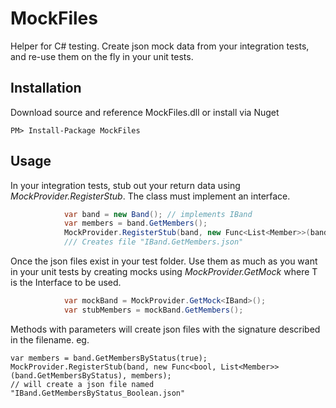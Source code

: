# MockFiles

Helper for C# testing. Create json mock data from your integration tests, and re-use them on the fly in your unit tests.

## Installation
Download source and reference MockFiles.dll or install via Nuget
```
PM> Install-Package MockFiles
```

## Usage

In your integration tests, stub out your return data using *MockProvider.RegisterStub*. The class must implement an interface.


```c#
            var band = new Band(); // implements IBand
            var members = band.GetMembers();
            MockProvider.RegisterStub(band, new Func<List<Member>>(band.GetMembers), members);
            /// Creates file "IBand.GetMembers.json"
```

Once the json files exist in your test folder. Use them as much as you want in your unit tests by creating mocks using *MockProvider.GetMock<T>* where T is the Interface to be used.


```c#
            var mockBand = MockProvider.GetMock<IBand>();
            var stubMembers = mockBand.GetMembers();
```

Methods with parameters will create json files with the signature described in the filename.
eg. 
```
var members = band.GetMembersByStatus(true);
MockProvider.RegisterStub(band, new Func<bool, List<Member>>(band.GetMembersByStatus), members); 
// will create a json file named "IBand.GetMembersByStatus_Boolean.json"
